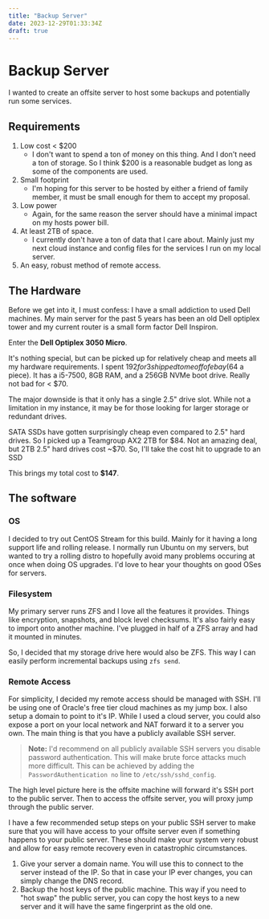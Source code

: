 ```yaml
---
title: "Backup Server"
date: 2023-12-29T01:33:34Z
draft: true
---
```


# Backup Server

I wanted to create an offsite server to host some backups and potentially run some services.

## Requirements

1. Low cost < $200
    - I don't want to spend a ton of money on this thing. And I don't need a ton of storage. So I
      think $200 is a reasonable budget as long as some of the components are used.
2. Small footprint
    - I'm hoping for this server to be hosted by either a friend of family member, it must be small
      enough for them to accept my proposal.
3. Low power
    - Again, for the same reason the server should have a minimal impact on my hosts power bill.
4. At least 2TB of space.
    - I currently don't have a ton of data that I care about. Mainly just my next cloud instance and
      config files for the services I run on my local server.
5. An easy, robust method of remote access.

## The Hardware

Before we get into it, I must confess: I have a small addiction to used Dell machines. My main
server for the past 5 years has been an old Dell optiplex tower and my current router is a small
form factor Dell Inspiron.

Enter the **Dell Optiplex 3050 Micro**.

It's nothing special, but can be picked up for relatively cheap and meets all my hardware
requirements. I spent $192 for 3 shipped to me off of ebay ($64 a piece). It has a i5-7500, 8GB RAM,
and a 256GB NVMe boot drive. Really not bad for < $70.

The major downside is that it only has a single 2.5" drive slot. While not a limitation in my
instance, it may be for those looking for larger storage or redundant drives.

SATA SSDs have gotten surprisingly cheap even compared to 2.5" hard drives. So I picked up a
Teamgroup AX2 2TB for $84. Not an amazing deal, but 2TB 2.5" hard drives cost ~$70. So, I'll take
the cost hit to upgrade to an SSD

This brings my total cost to **$147**.

## The software

### OS

I decided to try out CentOS Stream for this build. Mainly for it having a long support life and
rolling release. I normally run Ubuntu on my servers, but wanted to try a rolling distro to
hopefully avoid many problems occuring at once when doing OS upgrades. I'd love to hear your
thoughts on good OSes for servers.

### Filesystem

My primary server runs ZFS and I love all the features it provides. Things like encryption,
snapshots, and block level checksums. It's also fairly easy to import onto another machine. I've
plugged in half of a ZFS array and had it mounted in minutes.

So, I decided that my storage drive here would also be ZFS. This way I can easily perform
incremental backups using `zfs send`.

### Remote Access

For simplicity, I decided my remote access should be managed with SSH. I'll be using one of Oracle's
free tier cloud machines as my jump box. I also setup a domain to point to it's IP. While I used a
cloud server, you could also expose a port on your local network and NAT forward it to a server you
own. The main thing is that you have a publicly available SSH server.

> **Note:** I'd recommend on all publicly available SSH servers you disable password authentication.
> This will make brute force attacks much more difficult. This can be achieved by adding the
> `PasswordAuthentication no` line to `/etc/ssh/sshd_config`.

The high level picture here is the offsite machine will forward it's SSH port to the public server.
Then to access the offsite server, you will proxy jump through the public server.

I have a few recommended setup steps on your public SSH server to make sure that you will have
access to your offsite server even if something happens to your public server. These should make
your system very robust and allow for easy remote recovery even in catastrophic circumstances.

1. Give your server a domain name. You will use this to connect to the server instead of the IP. So
   that in case your IP ever changes, you can simply change the DNS record.
2. Backup the host keys of the public machine. This way if you need to "hot swap" the public server,
   you can copy the host keys to a new server and it will have the same fingerprint as the old
   one.

